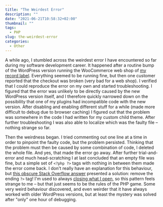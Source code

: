 ```yaml
---
title: "The Weirdest Error"
description: ""
date: "2021-06-21T10:58:32+02:00"
thumbnail: ""
tags:
  - PHP
slug: the-weirdest-error
categories:
  - Other
---
```


A while ago, I stumbled across the weirdest error I have encountered so far during my software development career. It happened after a routine bump of the WordPress version running the WooCommerce web shop of [my record label](https://www.jawbreaker.se/). Everything seemed to be running fine, but then one customer reported that the checkout was broken (very bad for a web shop). I verified that I could reproduce the error on my own and started troubleshooting. I figured that the error was unlikely to be directly caused by the new WordPress version itself, and I therefore quickly narrowed down on the possibility that one of my plugins had incompatible code with the new version. After disabling and enabling different stuff for a while (made more difficult to debug due to browser caching) I figured out that the problem was somewhere in the code I had written for my custom child theme. After further troubleshooting I was also able to localize which was the faulty file – nothing strange so far. 

Then the weirdness began. I tried commenting out one line at a time in order to pinpoint the faulty code, but the problem persisted. Thinking that the problem must then be caused by some combination of code, I deleted the whole file. And yes, that made the error go away. After further trial-and-error and much head-scratching I at last concluded that an empty file was fine, but a simple set of `<?php ?>` tags with nothing in between them made the error come back. I don't really have an explanation for this behaviour, but [this obscure Stack Overflow answer](https://stackoverflow.com/a/27108359/948942) presented a solution: remove the ending `?>` tag! I'm used to always [closing what I open](https://www.informit.com/articles/article.aspx?p=2982114&seqNum=4), so this pattern feels strange to me – but that just seems to be the rules of the PHP game. Some very weird behaviour discovered, and even weirder that it have always worked with older WordPress versions, but at least the mystery was solved after "only" one hour of debugging.
